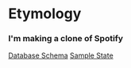 # Etymology

### I'm making a clone of Spotify 

[Database Schema](https://github.com/romebell/etymology/wiki/Database-Schema)
[Sample State](https://github.com/romebell/etymology/wiki/Sample-State)
